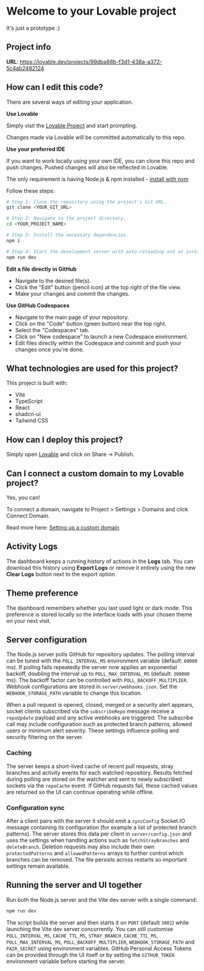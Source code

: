 # Welcome to your Lovable project

It's just a prototype :)

## Project info

**URL**: https://lovable.dev/projects/99dba88b-f3d1-438a-a372-5c4ab2482124

## How can I edit this code?

There are several ways of editing your application.

**Use Lovable**

Simply visit the [Lovable Project](https://lovable.dev/projects/99dba88b-f3d1-438a-a372-5c4ab2482124) and start prompting.

Changes made via Lovable will be committed automatically to this repo.

**Use your preferred IDE**

If you want to work locally using your own IDE, you can clone this repo and push changes. Pushed changes will also be reflected in Lovable.

The only requirement is having Node.js & npm installed - [install with nvm](https://github.com/nvm-sh/nvm#installing-and-updating)

Follow these steps:

```sh
# Step 1: Clone the repository using the project's Git URL.
git clone <YOUR_GIT_URL>

# Step 2: Navigate to the project directory.
cd <YOUR_PROJECT_NAME>

# Step 3: Install the necessary dependencies.
npm i

# Step 4: Start the development server with auto-reloading and an instant preview.
npm run dev
```

**Edit a file directly in GitHub**

- Navigate to the desired file(s).
- Click the "Edit" button (pencil icon) at the top right of the file view.
- Make your changes and commit the changes.

**Use GitHub Codespaces**

- Navigate to the main page of your repository.
- Click on the "Code" button (green button) near the top right.
- Select the "Codespaces" tab.
- Click on "New codespace" to launch a new Codespace environment.
- Edit files directly within the Codespace and commit and push your changes once you're done.

## What technologies are used for this project?

This project is built with:

- Vite
- TypeScript
- React
- shadcn-ui
- Tailwind CSS

## How can I deploy this project?

Simply open [Lovable](https://lovable.dev/projects/99dba88b-f3d1-438a-a372-5c4ab2482124) and click on Share -> Publish.

## Can I connect a custom domain to my Lovable project?

Yes, you can!

To connect a domain, navigate to Project > Settings > Domains and click Connect Domain.

Read more here: [Setting up a custom domain](https://docs.lovable.dev/tips-tricks/custom-domain#step-by-step-guide)

## Activity Logs

The dashboard keeps a running history of actions in the **Logs** tab. You can download this history using **Export Logs** or remove it entirely using the new **Clear Logs** button next to the export option.

## Theme preference

The dashboard remembers whether you last used light or dark mode. This preference is stored locally so the interface loads with your chosen theme on your next visit.

## Server configuration

The Node.js server polls GitHub for repository updates. The polling interval can
be tuned with the `POLL_INTERVAL_MS` environment variable (default: `60000` ms).
If polling fails repeatedly the server now applies an exponential backoff,
doubling the interval up to `POLL_MAX_INTERVAL_MS` (default: `300000` ms). The
backoff factor can be controlled with `POLL_BACKOFF_MULTIPLIER`.
Webhook configurations are stored in `server/webhooks.json`. Set the
`WEBHOOK_STORAGE_PATH` variable to change this location.

When a pull request is opened, closed, merged or a security alert appears,
socket clients subscribed via the `subscribeRepo` message receive a `repoUpdate`
payload and any active webhooks are triggered. The subscribe call may include
configuration such as protected branch patterns, allowed users or minimum alert
severity. These settings influence polling and security filtering on the server.

### Caching

The server keeps a short-lived cache of recent pull requests, stray branches and
activity events for each watched repository. Results fetched during polling are
stored on the watcher and sent to newly subscribed sockets via the `repoCache`
event. If GitHub requests fail, these cached values are returned so the UI can
continue operating while offline.

### Configuration sync

After a client pairs with the server it should emit a `syncConfig` Socket.IO
message containing its configuration (for example a list of protected branch
patterns). The server stores this data per client in `server/config.json` and
uses the settings when handling actions such as `fetchStrayBranches` and
`deleteBranch`. Deletion requests may also include their own `protectedPatterns`
and `allowedPatterns` arrays to further control which branches can be removed.
The file persists across restarts so important settings remain available.

## Running the server and UI together

Run both the Node.js server and the Vite dev server with a single command:

```bash
npm run dev
```

The script builds the server and then starts it on `PORT` (default `3001`) while
launching the Vite dev server concurrently. You can still customise
`POLL_INTERVAL_MS`, `CACHE_TTL_MS`, `STRAY_BRANCH_CACHE_TTL_MS`,
`POLL_MAX_INTERVAL_MS`, `POLL_BACKOFF_MULTIPLIER`, `WEBHOOK_STORAGE_PATH` and `PAIR_SECRET` using environment variables. GitHub
Personal Access Tokens can be provided through the UI itself or by setting the
`GITHUB_TOKEN` environment variable before starting the server.
